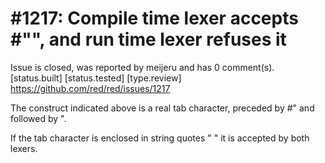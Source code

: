 
#1217: Compile time lexer accepts #"<tab>", and run time lexer refuses it
================================================================================
Issue is closed, was reported by meijeru and has 0 comment(s).
[status.built] [status.tested] [type.review]
<https://github.com/red/red/issues/1217>

The construct indicated above is a real tab character, preceded by #" and followed by ".

If the tab character is enclosed in string quotes " " it is accepted by both lexers.



